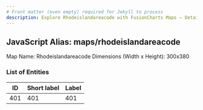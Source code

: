 ```yaml
---
# Front matter (even empty) required for Jekyll to process
description: Explore Rhodeislandareacode with FusionCharts Maps – Detailed features for seamless integration. Try now & enhance your data visualization today! 
---
```


## JavaScript Alias: maps/rhodeislandareacode

Map Name: Rhodeislandareacode
Dimensions (Width x Height): 300x380





### List of Entities

ID | Short label | Label
---|---|---|
401|401|401

